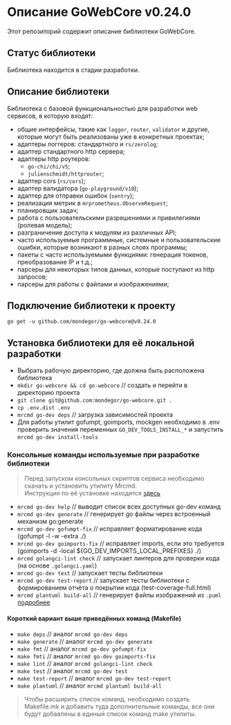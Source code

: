 # Описание GoWebCore v0.24.0
Этот репозиторий содержит описание библиотеки GoWebCore.

## Статус библиотеки
Библиотека находится в стадии разработки.

## Описание библиотеки
Библиотека с базовой функциональностью для разработки web сервисов, в которую входят:
- общие интерфейсы, такие как `logger`, `router`, `validator` и другие, которые могут быть реализованы уже в конкретных проектах;
- адаптеры логгеров: стандартного и `rs/zerolog`;
- адаптер стандартного http сервера;
- адаптеры http роутеров:
    - `go-chi/chi/v5`;
    - `julienschmidt/httprouter`;
- адаптер cors (`rs/cors`);
- адаптер валидатора (`go-playground/v10`);
- адаптер для отправки ошибок (`sentry`);
- реализация метрик в `mrprometheus.ObserveRequest`;
- планировщик задач;
- работа с пользовательскими разрешениями и привилегиями (ролевая модель);
- разграничение доступа к модулям из различных API;
- часто используемые программные, системные и пользовательские ошибки, которые возникают в разных слоях программы;
- пакеты с часто используемыми функциями: генерация токенов, преобразование IP и т.д.;
- парсеры для некоторых типов данных, которые поступают из http запросов;
- парсеры для работы с файлами и изображениями;

## Подключение библиотеки к проекту
`go get -u github.com/mondegor/go-webcore@v0.24.0`

## Установка библиотеки для её локальной разработки
- Выбрать рабочую директорию, где должна быть расположена библиотека
- `mkdir go-webcore && cd go-webcore` // создать и перейти в директорию проекта
- `git clone git@github.com:mondegor/go-webcore.git .`
- `cp .env.dist .env`
- `mrcmd go-dev deps` // загрузка зависимостей проекта
- Для работы утилит gofumpt, goimports, mockgen необходимо в .env проверить
  значения переменных `GO_DEV_TOOLS_INSTALL_*` и запустить `mrcmd go-dev install-tools`

### Консольные команды используемые при разработке библиотеки

> Перед запуском консольных скриптов сервиса необходимо скачать и установить утилиту Mrcmd.\
> Инструкция по её установке находится [здесь](https://github.com/mondegor/mrcmd#readme)

- `mrcmd go-dev help` // выводит список всех доступных go-dev команд
- `mrcmd go-dev generate` // генерирует go файлы через встроенный механизм go:generate
- `mrcmd go-dev gofumpt-fix` // исправляет форматирование кода (gofumpt -l -w -extra ./)
- `mrcmd go-dev goimports-fix` // исправляет imports, если это требуется (goimports -d -local ${GO_DEV_IMPORTS_LOCAL_PREFIXES} ./)
- `mrcmd golangci-lint check` // запускает линтеров для проверки кода (на основе `.golangci.yaml`)
- `mrcmd go-dev test` // запускает тесты библиотеки
- `mrcmd go-dev test-report` // запускает тесты библиотеки с формированием отчёта о покрытии кода (test-coverage-full.html)
- `mrcmd plantuml build-all` // генерирует файлы изображений из `.puml` [подробнее](https://github.com/mondegor/mrcmd-plugins/blob/master/plantuml/README.md#%D1%80%D0%B0%D0%B1%D0%BE%D1%82%D0%B0-%D1%81-%D0%B4%D0%BE%D0%BA%D1%83%D0%BC%D0%B5%D0%BD%D1%82%D0%B0%D1%86%D0%B8%D0%B5%D0%B9-%D0%BF%D1%80%D0%BE%D0%B5%D0%BA%D1%82%D0%B0-markdown--plantuml)

#### Короткий вариант выше приведённых команд (Makefile)
- `make deps` // аналог `mrcmd go-dev deps`
- `make generate` // аналог `mrcmd go-dev generate`
- `make fmt` // аналог `mrcmd go-dev gofumpt-fix`
- `make fmti` // аналог `mrcmd go-dev goimports-fix`
- `make lint` // аналог `mrcmd golangci-lint check`
- `make test` // аналог `mrcmd go-dev test`
- `make test-report` // аналог `mrcmd go-dev test-report`
- `make plantuml` // аналог `mrcmd plantuml build-all`

> Чтобы расширить список команд, необходимо создать Makefile.mk и добавить
> туда дополнительные команды, все они будут добавлены в единый список команд make утилиты.